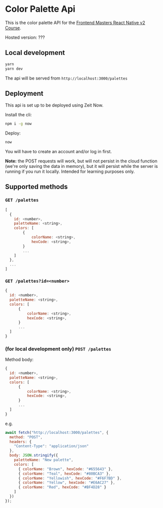 # Color Palette Api

This is the color palette API for the [Frontend Masters React Native v2 Course](https://github.com/adasilvapdev/React-Native-FrontEnd-Masters-Practices).

Hosted version: ???

## Local development

```sh
yarn
yarn dev
```

The api will be served from `http://localhost:3000/palettes`

## Deployment

This api is set up to be deployed using Zeit Now.

Install the cli:

```sh
npm i -g now
```

Deploy:

```sh
now
```

You will have to create an account and/or log in first.

**Note:** the POST requests will work, but will not persist in the cloud function (we're only saving the data in memory), but it will persist while the server is running if you run it locally. Intended for learning purposes only.

## Supported methods

### `GET /palettes`

```js
[
  {
    id: <number>,
    paletteName: <string>,
    colors: [
        {
            colorName: <string>,
            hexCode: <string>,
        }
        ...
    ]
  },
  ...
]
```

### `GET /palettes?id=<number>`

```js
{
  id: <number>,
  paletteName: <string>,
  colors: [
      {
          colorName: <string>,
          hexCode: <string>,
      }
      ...
  ]
}
```

### (for local development only) `POST /palettes`

Method body:

```js
{
  id: <number>,
  paletteName: <string>,
  colors: [
      {
          colorName: <string>,
          hexCode: <string>,
      }
      ...
  ]
}
```

e.g.

```js
await fetch("http://localhost:3000/palettes", {
  method: "POST",
  headers: {
    "Content-Type": "application/json"
  },
  body: JSON.stringify({
    paletteName: "New palette",
    colors: [
      { colorName: "Brown", hexCode: "#655643" },
      { colorName: "Teal", hexCode: "#80BCA3" },
      { colorName: "Yellowish", hexCode: "#F6F7BD" },
      { colorName: "Yellow", hexCode: "#E6AC27" },
      { colorName: "Red", hexCode: "#BF4D28" }
    ]
  })
});
```
